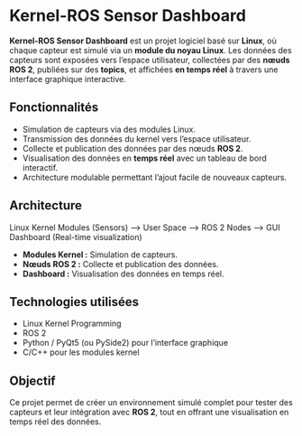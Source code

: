 # Kernel-ROS Sensor Dashboard

**Kernel-ROS Sensor Dashboard** est un projet logiciel basé sur **Linux**, où chaque capteur est simulé via un **module du noyau Linux**. Les données des capteurs sont exposées vers l’espace utilisateur, collectées par des **nœuds ROS 2**, publiées sur des **topics**, et affichées **en temps réel** à travers une interface graphique interactive.

## Fonctionnalités

- Simulation de capteurs via des modules Linux.
- Transmission des données du kernel vers l’espace utilisateur.
- Collecte et publication des données par des nœuds **ROS 2**.
- Visualisation des données en **temps réel** avec un tableau de bord interactif.
- Architecture modulable permettant l’ajout facile de nouveaux capteurs.

## Architecture

Linux Kernel Modules (Sensors) --> User Space --> ROS 2 Nodes --> GUI Dashboard (Real-time visualization)

- **Modules Kernel :** Simulation de capteurs.
- **Nœuds ROS 2 :** Collecte et publication des données.
- **Dashboard :** Visualisation des données en temps réel.

## Technologies utilisées

- Linux Kernel Programming
- ROS 2
- Python / PyQt5 (ou PySide2) pour l’interface graphique
- C/C++ pour les modules kernel

## Objectif

Ce projet permet de créer un environnement simulé complet pour tester des capteurs et leur intégration avec **ROS 2**, tout en offrant une visualisation en temps réel des données.


